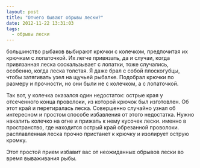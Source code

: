 ```yaml
---
layout: post
title: "Отчего бывают обрывы лески?"
date: 2012-11-22 13:31:03
tags:
  - обрывы лески
---
```

большинство рыбаков выбирают крючки с колечком, предпочитая их крючкам с
лопаточкой. Их легче привязать, да и случаи, когда привязанная леска
соскальзывает с лопатки, тоже случались, особенно, когда леска толстая.
Я даже брал с собой плоскогубцы, чтобы затягивать узел на щучьей
рыбалке. Подобрал крючки по размеру и прочности, но они были не с
колечком, а с лопаточкой.

Так вот, у колечка оказался один недостаток: острые края у отсеченного
конца проволоки, из которой крючок был изготовлен. Об этот край и
перетиралась леска. Совершенно случайно узнал об интересном и простом
способе избавления от этого недостатка. Нужно накалить колечко на огне и
прижать к нему кусочек лески. именно в пространство, где находится
острый край обрезанной проволоки. расплавленная леска прочно пристанет к
крючку и изолирует острую кромку.

Этот простой прием избавит вас от неожиданных обрывов лески во время
вываживания рыбы.

